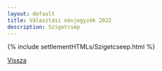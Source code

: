 ```yaml
---
layout: default
title: Választási névjegyzék 2022
description: Szigetcsép
---
```


{% include settlementHTMLs/Szigetcseep.html %}

[Vissza](../)